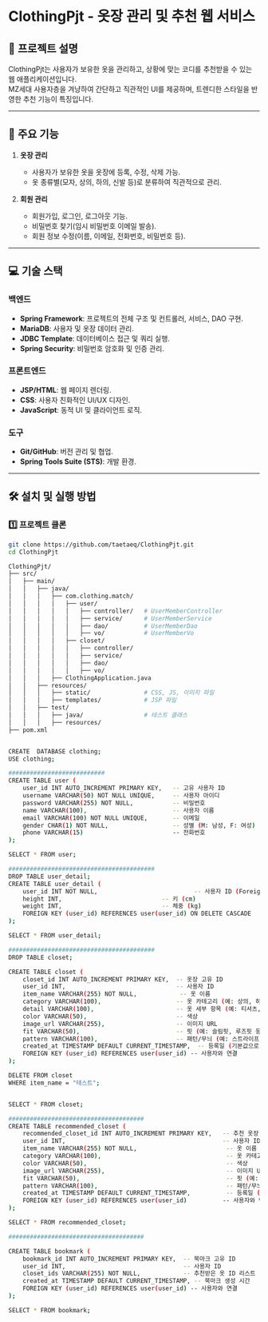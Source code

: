 # ClothingPjt - 옷장 관리 및 추천 웹 서비스

## 📖 프로젝트 설명
ClothingPjt는 사용자가 보유한 옷을 관리하고, 상황에 맞는 코디를 추천받을 수 있는 웹 애플리케이션입니다.  
MZ세대 사용자층을 겨냥하여 간단하고 직관적인 UI를 제공하며, 트렌디한 스타일을 반영한 추천 기능이 특징입니다.

---

## 🔑 주요 기능
1. **옷장 관리**  
   - 사용자가 보유한 옷을 옷장에 등록, 수정, 삭제 가능.  
   - 옷 종류별(모자, 상의, 하의, 신발 등)로 분류하여 직관적으로 관리.  

2. **회원 관리**  
   - 회원가입, 로그인, 로그아웃 기능.  
   - 비밀번호 찾기(임시 비밀번호 이메일 발송).  
   - 회원 정보 수정(이름, 이메일, 전화번호, 비밀번호 등).  

---

## 💻 기술 스택
### **백엔드**
- **Spring Framework**: 프로젝트의 전체 구조 및 컨트롤러, 서비스, DAO 구현.
- **MariaDB**: 사용자 및 옷장 데이터 관리.
- **JDBC Template**: 데이터베이스 접근 및 쿼리 실행.
- **Spring Security**: 비밀번호 암호화 및 인증 관리.

### **프론트엔드**
- **JSP/HTML**: 웹 페이지 렌더링.
- **CSS**: 사용자 친화적인 UI/UX 디자인.
- **JavaScript**: 동적 UI 및 클라이언트 로직.

### **도구**
- **Git/GitHub**: 버전 관리 및 협업.
- **Spring Tools Suite (STS)**: 개발 환경.

---

## 🛠 설치 및 실행 방법
### 1️⃣ 프로젝트 클론
```bash
git clone https://github.com/taetaeq/ClothingPjt.git
cd ClothingPjt

ClothingPjt/
├── src/
│   ├── main/
│   │   ├── java/
│   │   │   ├── com.clothing.match/
│   │   │   │   ├── user/
│   │   │   │   │   ├── controller/   # UserMemberController
│   │   │   │   │   ├── service/      # UserMemberService
│   │   │   │   │   ├── dao/          # UserMemberDao
│   │   │   │   │   ├── vo/           # UserMemberVo
│   │   │   │   ├── closet/
│   │   │   │   │   ├── controller/
│   │   │   │   │   ├── service/
│   │   │   │   │   ├── dao/
│   │   │   │   │   ├── vo/
│   │   │   ├── ClothingApplication.java
│   │   ├── resources/
│   │   │   ├── static/               # CSS, JS, 이미지 파일
│   │   │   ├── templates/            # JSP 파일
│   │   ├── test/
│   │   │   ├── java/                 # 테스트 클래스
│   │   │   ├── resources/
├── pom.xml


CREATE  DATABASE clothing;
USE clothing;

###########################
CREATE TABLE user (
    user_id INT AUTO_INCREMENT PRIMARY KEY,   -- 고유 사용자 ID
    username VARCHAR(50) NOT NULL UNIQUE,     -- 사용자 아이디
    password VARCHAR(255) NOT NULL,           -- 비밀번호
    name VARCHAR(100),                        -- 사용자 이름
    email VARCHAR(100) NOT NULL UNIQUE,       -- 이메일
    gender CHAR(1) NOT NULL,                  -- 성별 (M: 남성, F: 여성)
    phone VARCHAR(15)                         -- 전화번호
);

SELECT * FROM user;

#########################################
DROP TABLE user_detail;
CREATE TABLE user_detail (
    user_id INT NOT NULL,                           -- 사용자 ID (Foreign Key)
    height INT,                            -- 키 (cm)
    weight INT,                            -- 체중 (kg)
    FOREIGN KEY (user_id) REFERENCES user(user_id) ON DELETE CASCADE
);

SELECT * FROM user_detail;

#########################################
DROP TABLE closet;

CREATE TABLE closet (
    closet_id INT AUTO_INCREMENT PRIMARY KEY,  -- 옷장 고유 ID
    user_id INT,                               -- 사용자 ID
    item_name VARCHAR(255) NOT NULL,            -- 옷 이름
    category VARCHAR(100),                     -- 옷 카테고리 (예: 상의, 하의, 아우터)
    detail VARCHAR(100),                       -- 옷 세부 항목 (예: 티셔츠, 반팔, 청바지 등)
    color VARCHAR(50),                         -- 색상
    image_url VARCHAR(255),                    -- 이미지 URL
    fit VARCHAR(50),                           -- 핏 (예: 슬림핏, 루즈핏 등)
    pattern VARCHAR(100),                      -- 패턴/무늬 (예: 스트라이프, 체크 등)
    created_at TIMESTAMP DEFAULT CURRENT_TIMESTAMP,  -- 등록일 (기본값으로 현재 시간)
    FOREIGN KEY (user_id) REFERENCES user(user_id) -- 사용자와 연결
);

DELETE FROM closet
WHERE item_name = "테스트";


SELECT * FROM closet;

######################################
CREATE TABLE recommended_closet (
    recommended_closet_id INT AUTO_INCREMENT PRIMARY KEY,   -- 추천 옷장 고유 ID
    user_id INT,                                            -- 사용자 ID (user 테이블과 연결)
    item_name VARCHAR(255) NOT NULL,                         -- 옷 이름
    category VARCHAR(100),                                   -- 옷 카테고리
    color VARCHAR(50),                                       -- 색상
    image_url VARCHAR(255),                                  -- 이미지 URL
    fit VARCHAR(50),                                         -- 핏 (예: 슬림핏, 루즈핏 등)
    pattern VARCHAR(100),                                    -- 패턴/무늬 (예: 스트라이프, 체크 등)
    created_at TIMESTAMP DEFAULT CURRENT_TIMESTAMP,          -- 등록일 (기본값으로 현재 시간)
    FOREIGN KEY (user_id) REFERENCES user(user_id)          -- 사용자와 연결
);

SELECT * FROM recommended_closet;

######################################

CREATE TABLE bookmark (
    bookmark_id INT AUTO_INCREMENT PRIMARY KEY,  -- 북마크 고유 ID
    user_id INT,                                 -- 사용자 ID
    closet_ids VARCHAR(255) NOT NULL,            -- 추천받은 옷 ID 리스트 (콤마로 구분)
    created_at TIMESTAMP DEFAULT CURRENT_TIMESTAMP, -- 북마크 생성 시간
    FOREIGN KEY (user_id) REFERENCES user(user_id) -- 사용자와 연결
);

SELECT * FROM bookmark;

